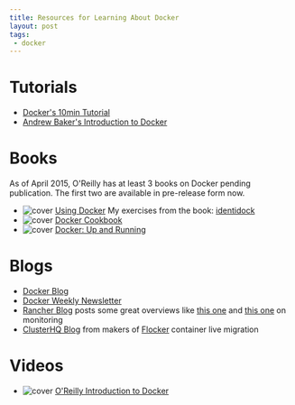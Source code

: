 ```yaml
---
title: Resources for Learning About Docker
layout: post
tags:
 - docker
---
```


# Tutorials #

- [Docker's 10min Tutorial](https://docker.com/tryit/)
- [Andrew Baker's Introduction to Docker](http://docker.atbaker.me/exercises/exercise_0.html)

# Books #

As of April 2015, O'Reilly has at least 3 books on Docker pending publication. The first two are available in pre-release form now.

- ![cover](http://akamaicovers.oreilly.com/images/0636920035671/bkt.gif) [Using Docker](http://shop.oreilly.com/product/0636920035671.do)
  My exercises from the book: [identidock](https://github.com/dlbewley/identidock)
- ![cover](http://akamaicovers.oreilly.com/images/0636920036791/bkt.gif) [Docker Cookbook](http://shop.oreilly.com/product/0636920036791.do)
- ![cover](http://akamaicovers.oreilly.com/images/0636920036142/bkt.gif) [Docker: Up and Running](http://shop.oreilly.com/product/0636920036142.do)

# Blogs #

- [Docker Blog](https://blog.docker.com)
- [Docker Weekly Newsletter](https://blog.docker.com/docker-weekly-archives/)
- [Rancher Blog](http://rancher.com/blog/) posts some great overviews like [this one](http://rancher.com/comparing-monitoring-options-for-docker-deployments/) and [this one](http://rancher.com/docker-monitoring-continued-prometheus-and-sysdig/) on monitoring
- [ClusterHQ Blog](https://clusterhq.com/blog/) from makers of [Flocker](https://docs.clusterhq.com/en/latest/gettingstarted/) container live migration

# Videos #

- ![cover](http://akamaicovers.oreilly.com/images/0636920035732/thumb.gif) [O'Reilly Introduction to Docker](http://shop.oreilly.com/product/0636920035732.do)

